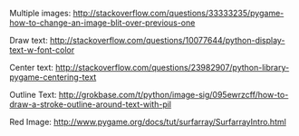 Multiple images: 
http://stackoverflow.com/questions/33333235/pygame-how-to-change-an-image-blit-over-previous-one

Draw text: 
http://stackoverflow.com/questions/10077644/python-display-text-w-font-color

Center text: 
http://stackoverflow.com/questions/23982907/python-library-pygame-centering-text

Outline Text: 
http://grokbase.com/t/python/image-sig/095ewrzcff/how-to-draw-a-stroke-outline-around-text-with-pil

Red Image: 
http://www.pygame.org/docs/tut/surfarray/SurfarrayIntro.html

